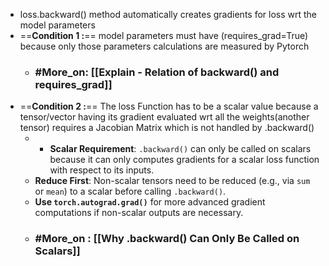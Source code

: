 - loss.backward() method automatically creates gradients for loss wrt the model parameters
- ==**Condition 1 :**== model parameters must have (requires_grad=True) because only those parameters calculations are measured by Pytorch
	- ### #More_on: [[Explain - Relation of backward() and requires_grad]]
- ==**Condition 2 :**== The loss Function has to be a scalar value because a tensor/vector having its gradient evaluated wrt all the weights(another tensor) requires a Jacobian Matrix which is not handled by .backward()
	- - **Scalar Requirement**: `.backward()` can only be called on scalars because it can only computes gradients for a scalar loss function with respect to its inputs.
	- **Reduce First**: Non-scalar tensors need to be reduced (e.g., via `sum` or `mean`) to a scalar before calling `.backward()`.
	- **Use `torch.autograd.grad()`** for more advanced gradient computations if non-scalar outputs are necessary.
	- ### #More_on : [[Why .backward() Can Only Be Called on Scalars]]
